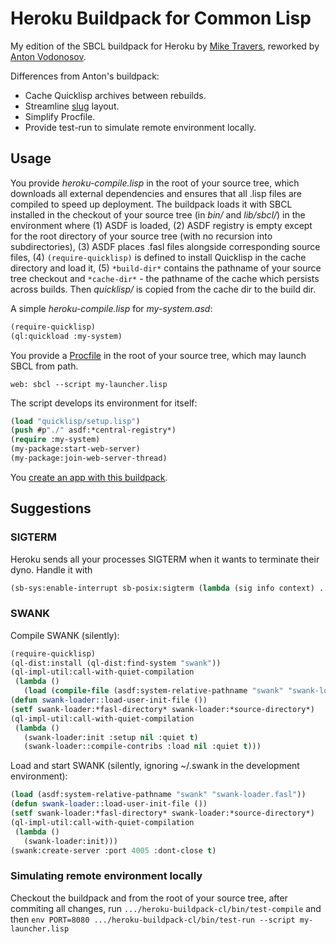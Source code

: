 Heroku Buildpack for Common Lisp
================================

My edition of the SBCL buildpack for Heroku by [Mike Travers](https://github.com/mtravers/heroku-buildpack-cl), reworked by [Anton Vodonosov](https://github.com/avodonosov/heroku-buildpack-cl2).

Differences from Anton's buildpack:
* Cache Quicklisp archives between rebuilds.
* Streamline [slug](https://devcenter.heroku.com/articles/slug-compiler) layout.
* Simplify Procfile.
* Provide test-run to simulate remote environment locally.

## Usage

You provide _heroku-compile.lisp_ in the root of your source tree, which
downloads all external dependencies and ensures that all .lisp files are
compiled to speed up deployment.  The buildpack loads it with SBCL installed in
the checkout of your source tree (in _bin/_ and _lib/sbcl/_) in the environment
where (1) ASDF is loaded, (2) ASDF registry is empty except for the root
directory of your source tree (with no recursion into subdirectories), (3) ASDF
places .fasl files alongside corresponding source files, (4)
`(require-quicklisp)` is defined to install Quicklisp in the cache directory and
load it, (5) `*build-dir*` contains the pathname of your source tree checkout
and `*cache-dir*` - the pathname of the cache which persists across builds.
Then _quicklisp/_ is copied from the cache dir to the build dir.

A simple _heroku-compile.lisp_ for _my-system.asd_:

```lisp
(require-quicklisp)
(ql:quickload :my-system)
```

You provide a [Procfile](https://devcenter.heroku.com/articles/procfile) in the
root of your source tree, which may launch SBCL from path.

```
web: sbcl --script my-launcher.lisp
```

The script develops its environment for itself:

```lisp
(load "quicklisp/setup.lisp")
(push #p"./" asdf:*central-registry*)
(require :my-system)
(my-package:start-web-server)
(my-package:join-web-server-thread)

```

You [create an app with this buildpack](https://devcenter.heroku.com/articles/buildpacks#using-a-custom-buildpack).

## Suggestions

### SIGTERM

Heroku sends all your processes SIGTERM when it wants to terminate their dyno.  Handle it with
```lisp
(sb-sys:enable-interrupt sb-posix:sigterm (lambda (sig info context) ...))
```

### SWANK

Compile SWANK (silently):

```lisp
(require-quicklisp)
(ql-dist:install (ql-dist:find-system "swank"))
(ql-impl-util:call-with-quiet-compilation
 (lambda ()
   (load (compile-file (asdf:system-relative-pathname "swank" "swank-loader.lisp")))))
(defun swank-loader::load-user-init-file ())
(setf swank-loader:*fasl-directory* swank-loader:*source-directory*)
(ql-impl-util:call-with-quiet-compilation
 (lambda ()
   (swank-loader:init :setup nil :quiet t)
   (swank-loader::compile-contribs :load nil :quiet t)))
```

Load and start SWANK (silently, ignoring ~/.swank in the development environment):

```lisp
(load (asdf:system-relative-pathname "swank" "swank-loader.fasl"))
(defun swank-loader::load-user-init-file ())
(setf swank-loader:*fasl-directory* swank-loader:*source-directory*)
(ql-impl-util:call-with-quiet-compilation
 (lambda ()
   (swank-loader:init)))
(swank:create-server :port 4005 :dont-close t)
```

### Simulating remote environment locally

Checkout the buildpack and from the root of your source tree, after commiting all changes, run `.../heroku-buildpack-cl/bin/test-compile` and then `env PORT=8080 .../heroku-buildpack-cl/bin/test-run --script my-launcher.lisp`
